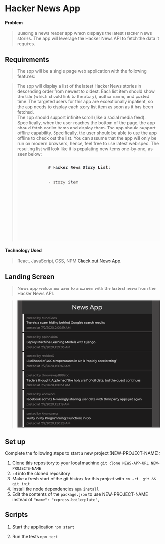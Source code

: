 # Hacker News App

#### Problem

> Building a news reader app which displays the latest Hacker News stories. The app will leverage the Hacker News API to fetch the data it requires. 

## Requirements
> The app will be a single page web application with the following features:

> The app will display a list of the latest Hacker News stories in descending order from newest to oldest. 
> Each list item should show the title (which should link to the story), author name, and posted time.
> The targeted users for this app are exceptionally inpatient, so the app needs to display each story list item as soon as it has been fetched.  
> The app should support infinite scroll (like a social media feed). Specifically, when the user reaches the bottom of the page, the app should fetch earlier items and display them.
> The app should support offline capability. Specifically, the user should be able to use the app offline to check out the list.
> You can assume that the app will only be run on modern browsers, hence, feel free to use latest web spec.
> The resulting list will look like it is populating new items one-by-one, as seen below:
> ![Hacker News Example](public/hacker-new-example.gif "Hacker News Example gif")

#### Technology Used

> React, JavaScript, CSS, NPM
> [Check out News App](https://michaelanokye.com/ "Link to News App").

## Landing Screen

> News app welcomes user to a screen with the lastest news
> from the Hacker News API.


> ![Hacker News API Screen](public/news-app.png "Youtube Clone Landingpage screenshot")

## Set up

Complete the following steps to start a new project (NEW-PROJECT-NAME):

1. Clone this repository to your local machine `git clone NEWS-APP-URL NEW-PROJECTS-NAME`
2. `cd` into the cloned repository
3. Make a fresh start of the git history for this project with `rm -rf .git && git init`
4. Install the node dependencies `npm install`
6. Edit the contents of the `package.json` to use NEW-PROJECT-NAME instead of `"name": "express-boilerplate",`

## Scripts

1. Start the application `npm start`

2. Run the tests `npm test`